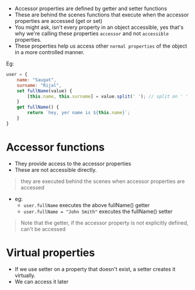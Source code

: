 - Accessor properties are defined by getter and setter functions
- These are behind the scenes functions that execute when the accessor properties are accessed (get or set)
- You might ask, isn't every property in an object accessible, yes that's why we're calling these properties `accessor` and not `accessible` properties.
- These properties help us access other `normal properties` of the object in a more controlled manner.

Eg: 
```js
user = {
    name: "Saugat",
    surname: "Rijal",
    set fullName(value) {
        [this.name, this.surname] = value.split(' '); // split on ' ' 
    }
    get fullName() {
        return `hey, yer name is ${this.name}`;
    }
}
```
# Accessor functions
- They provide access to the accessor properties
- These are not accessible directly. 
> they are executed behind the scenes when accessor properties are accessed

- eg: 
    - `user.fullName` executes the above fullName() getter
    - `user.fullName = "John Smith"` executes the fullName() setter 

> Note that the getter, if the accessor property is not explicitly defined, can't be accessed 


# Virtual properties
- If we use setter on a property that doesn't exist, a setter creates it virtually.
- We can access it later